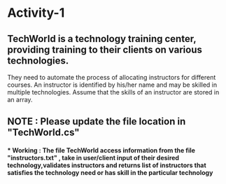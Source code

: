 # Activity-1
## TechWorld is a technology training center, providing training to their clients on various technologies. 
They need to automate the process of allocating instructors for different courses. An instructor is 
identified by his/her name and may be skilled in multiple technologies. Assume that the skills of an 
instructor are stored in an array.

## NOTE : Please update the file location in "TechWorld.cs"

#### * Working : The file TechWorld access information from the file "instructors.txt" , take in user/client input of their desired technology,validates instructors and returns list of instructors that satisfies the technology need or has skill in the particular technology
